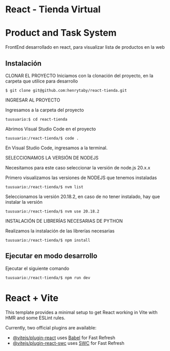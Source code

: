 # React - Tienda Virtual
# Product and Task System

FrontEnd desarrollado en react, para visualizar lista de productos en la web

## Instalación

CLONAR EL PROYECTO
Iniciamos con la clonación del proyecto, en la carpeta que utilice para desarrollo

```
$ git clone git@github.com:henrytaby/react-tienda.git
```

INGRESAR AL PROYECTO

Ingresamos a la carpeta del proyecto
```
tuusuario:$ cd react-tienda
```
Abrimos Visual Studio Code en el proyecto

```
tuusuario:/react-tienda/$ code .
```
En Visual Studio Code, ingresamos a la terminal.

SELECCIONAMOS LA VERSIÓN DE NODEJS

Necesitamos para este caso seleccionar la versión de node.js 20.x.x

Primero visualizamos las versiones de NODEJS que tenemos instaladas
```
tuusuario:/react-tienda/$ nvm list
```

Seleccionamos la versión 20.18.2, en caso de no tener instalado, hay que instalar la versión

```
tuusuario:/react-tienda/$ nvm use 20.18.2
```

INSTALACIÓN DE LIBRERÍAS NECESARIAS DE PYTHON

Realizamos la instalación de las librerías necesarias
```ssh
tuusuario:/react-tienda/$ npm install
```

## Ejecutar en modo desarrollo

Ejecutar el siguiente comando
```ssh
tuusuario:/react-tienda/$ npm run dev
```

# React + Vite

This template provides a minimal setup to get React working in Vite with HMR and some ESLint rules.

Currently, two official plugins are available:

- [@vitejs/plugin-react](https://github.com/vitejs/vite-plugin-react/blob/main/packages/plugin-react/README.md) uses [Babel](https://babeljs.io/) for Fast Refresh
- [@vitejs/plugin-react-swc](https://github.com/vitejs/vite-plugin-react-swc) uses [SWC](https://swc.rs/) for Fast Refresh

